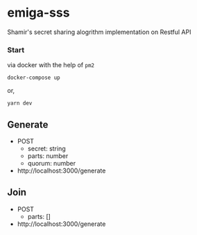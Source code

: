 # emiga-sss
Shamir's secret sharing alogrithm implementation on Restful API

### Start
via docker with the help of ```pm2```

```
docker-compose up
```

or,

```
yarn dev
```


## Generate
- POST
  - secret: string
  - parts: number
  - quorum: number
- http://localhost:3000/generate

## Join
- POST
  - parts: []
- http://localhost:3000/generate
 
